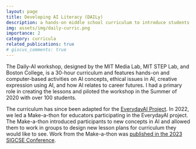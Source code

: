 ```yaml
---
layout: page
title: Developing AI Literacy (DAILy)
description: a hands-on middle school curriculum to introduce students to machine learning, generative AI, and ethics
img: assets/img/daily-curric.png
importance: 2
category: curricula
related_publications: true
# giscus_comments: true
---
```


The Daily-AI workshop, designed by the MIT Media Lab, MIT STEP Lab, and Boston College, is a 30-hour curriculum and features hands-on and computer-based activities on AI concepts, ethical issues in AI, creative expression using AI, and how AI relates to career futures. I had a primary role in creating the lessons and piloted the workshop in the Summer of 2020 with over 100 students.

The curriculum has since been adapted for the <a href="https://everyday-ai.org/">EverydayAI Project</a>. In 2022, we led a Make-a-thon for educators participating in the EverydayAI project. The Make-a-thon introduced participants to new concepts in AI and allowed them to work in groups to design new lesson plans for curriculum they would like to see. Work from the Make-a-thon was <a href="https://dl.acm.org/doi/pdf/10.1145/3545945.3569743"> published in the 2023 SIGCSE Conference<a>.
